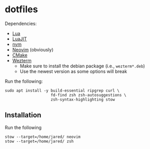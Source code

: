 # dotfiles

Dependencies:
* [Lua](https://www.lua.org/download.html)
* [LuaJIT](https://luajit.org/install.html)
* [nvm](https://github.com/nvm-sh/nvm)
* [Neovim](https://github.com/neovim/neovim/wiki/Installing-Neovim#linux) (obviously)
* [CMake](https://cmake.org/download/)
* [Wezterm](https://wezfurlong.org/wezterm/install/linux.html#installing-on-ubuntu-and-debian-based-systems)
    * Make sure to install the debian package (i.e., `wezterm*.deb`)
    * Use the newest version as some options will break

Run the following:

```
sudo apt install -y build-essential ripgrep curl \
                    fd-find zsh zsh-autosuggestions \
                    zsh-syntax-highlighting stow
```

## Installation

Run the following

```
stow --target=/home/jared/ neovim
stow --target=/home/jared/ zsh
```
